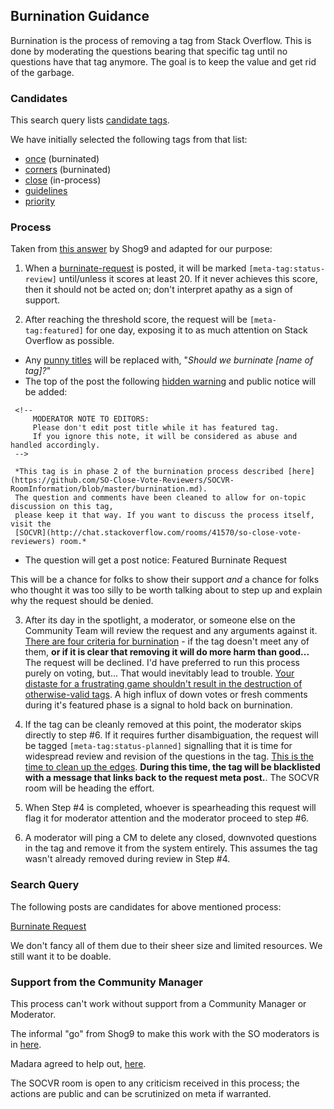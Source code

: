 ## Burnination Guidance

Burnination is the process of removing a tag from Stack Overflow. This is done by moderating the questions bearing that specific tag 
until no questions have that tag anymore. The goal is to keep the value and get rid of the garbage.

### Candidates

This search query lists [candidate tags](http://meta.stackoverflow.com/search?tab=votes&pagesize=50&q=%5bburninate-request%5d%20closed%3ano%20-%5bstatus-*%5d%20hasaccepted%3ano).

We have initially selected the following tags from that list:

 - [once](http://meta.stackoverflow.com/questions/258571/burninate-once) (burninated)
 - [corners](http://meta.stackoverflow.com/questions/295233/should-we-throw-corners-in-the-corner) (burninated)
 - [close](http://meta.stackoverflow.com/questions/308117/lets-close-close-249-qs) (in-process)
 - [guidelines](http://meta.stackoverflow.com/questions/298984/we-dont-need-guidelines)
 - [priority](http://meta.stackoverflow.com/questions/285084/burninate-priority)

### Process

Taken from [this answer](http://meta.stackoverflow.com/a/307124/578411) by Shog9 and adapted for our purpose:

1. When a [burninate-request](http://meta.stackoverflow.com/questions/tagged/burninate-request) is posted, it will be marked `[meta-tag:status-review]` until/unless it scores at least 20. 
If it never achieves this score, then it should not be acted on; don't interpret apathy as a sign of support.

2. After reaching the threshold score, the request will be `[meta-tag:featured]` for one day, 
exposing it to as much attention on Stack Overflow as possible.   
 - Any [punny titles](	http://meta.stackoverflow.com/questions/295583/why-do-people-have-a-little-pun-with-their-retag-and-burninate-requests) will be replaced with, "*Should we burninate [name of tag]?*"
 - The top of the post the following [hidden warning](http://meta.stackoverflow.com/a/317046/578411) and public notice will be added:
 ``` 
  <!--
      MODERATOR NOTE TO EDITORS:
      Please don't edit post title while it has featured tag.
      If you ignore this note, it will be considered as abuse and handled accordingly.
  --> 
  
  *This tag is in phase 2 of the burnination process described [here](https://github.com/SO-Close-Vote-Reviewers/SOCVR-RoomInformation/blob/master/burnination.md). 
  The question and comments have been cleaned to allow for on-topic discussion on this tag, 
  please keep it that way. If you want to discuss the process itself, visit the
  [SOCVR](http://chat.stackoverflow.com/rooms/41570/so-close-vote-reviewers) room.*
 ```
 - The question will get a post notice: Featured Burninate Request

 This will be a chance for folks to show their support *and* a chance for folks who thought it was too silly to be worth 
talking about to step up and explain why the request should be denied. 

3. After its day in the spotlight, a moderator, or someone else on the Community Team 
will review the request and any arguments against it. 
[There are four criteria for burnination](http://meta.stackexchange.com/questions/239190/when-to-burninate/239191#239191) - if the tag doesn't meet any of them, **or if it is clear that removing it will do more harm than good...** The request will be declined. I'd have preferred to run this process purely on voting, but... That would inevitably lead to trouble. [Your distaste for a frustrating game shouldn't result in the destruction of otherwise-valid tags](http://meta.stackoverflow.com/questions/273079/we-have-a-flappy-bird-clone-tag-really). 
A high influx of down votes or fresh comments during it's featured phase is a signal to hold back on burnination.

4. If the tag can be cleanly removed at this point, the moderator skips directly to step #6. 
If it requires further disambiguation, the request will be tagged `[meta-tag:status-planned]` signalling that it is 
time for widespread review and revision of the questions in the tag. 
[This is the time to clean up the edges](http://meta.stackexchange.com/questions/239190/when-to-burninate/239191#239191). 
**During this time, the tag will be blacklisted with a message that links back to the request meta post.**. 
The SOCVR room will be heading the effort. 

5. When Step #4 is completed, whoever is spearheading this request will flag it for moderator attention and the moderator proceed to step #6.

6. A moderator will ping a CM to delete any closed, downvoted questions in the tag and remove it from the system entirely. 
This assumes the tag wasn't already removed during review in Step #4.

### Search Query

The following posts are candidates for above mentioned process:

[Burninate Request](http://meta.stackoverflow.com/search?tab=votes&q=%5bburninate-request%5d%20closed%3ano%20answers%3a0%20-%5bstatus-*%5d)

We don't fancy all of them due to their sheer size and limited resources. We still want it to be doable.

### Support from the Community Manager

This process can't work without support from a Community Manager or Moderator.

The informal "go" from Shog9 to make this work with the SO moderators is in [here](http://chat.meta.stackexchange.com/transcript/message/4541030#4541030).

Madara agreed to help out, [here](http://chat.stackoverflow.com/transcript/message/28601178#28601178).

The SOCVR room is open to any criticism received in this process; the actions are public and can be scrutinized on meta if warranted.
